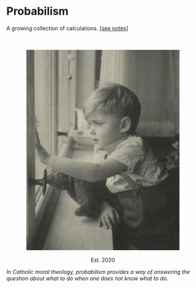 # Probabilism
A growing collection of calculations. <a href="notes/notes.pdf">[see notes]</a>
<br>
<br>
<br>
<p align="center">
<img src="img/KU-around-1948.jpg" width="400">
</p>

<p align="center">
Est. 2020
</p>

<i>In Catholic moral theology, probabilism provides a way of answering the question about what to do when one does not know what to do.</i>

